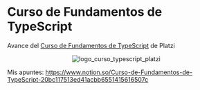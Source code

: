 # Curso de Fundamentos de TypeScript

Avance del [Curso de Fundamentos de TypeScript](https://platzi.com/clases/typescript/) de Platzi

<p align='center'>
<img src='https://static.platzi.com/media/achievements/badge-fundamentos-typescript-de971b70-f004-443a-b3e6-35ad2fb901c7.png' alt='logo_curso_typescript_platzi'>
</p>

Mis apuntes: https://www.notion.so/Curso-de-Fundamentos-de-TypeScript-20bc117513ed41acbb6551415616507c
